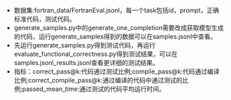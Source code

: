 - 数据集:fortran_data/FortranEval.jsonl，每一个task包括id，prompt，正确标准代码，测试代码。
- generate_samples.py中的generate_one_completion需要改成获取模型生成的代码，运行generate_samples得到的数据可以在samples.jsonl中查看。
- 先运行generate_samples.py得到测试代码，再运行evaluate_functional_correctness.py得到测试结果，可以在samples.jsonl_results.jsonl查看更详细的测试结果。
- 指标：correct_pass@k:代码通过测试比例;compile_pass@k:代码通过编译比例;correct_compile_pass@k:通过编译的代码中通过测试的比例;passed_mean_time:通过测试的代码平均运行时间。
